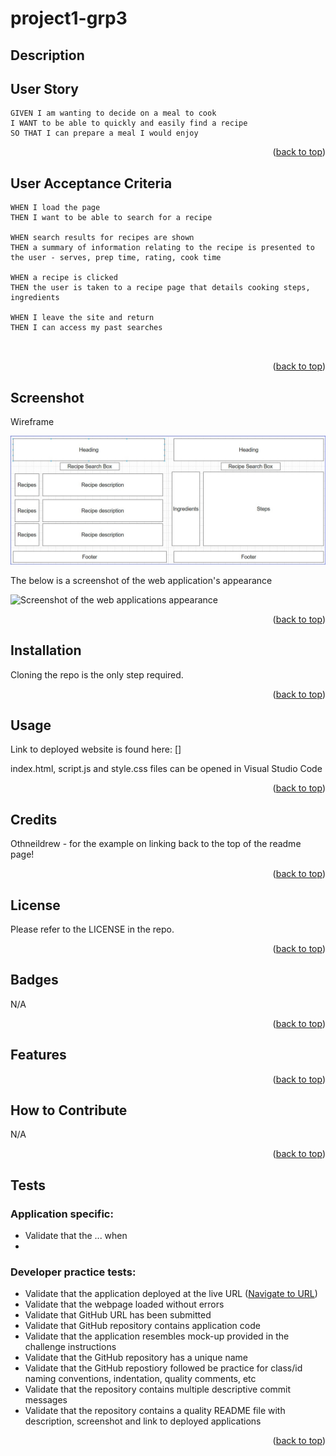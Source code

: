 <a name="readme-top"></a>

# project1-grp3

## Description


## User Story

```
GIVEN I am wanting to decide on a meal to cook
I WANT to be able to quickly and easily find a recipe
SO THAT I can prepare a meal I would enjoy

```
<p align="right">(<a href="#readme-top">back to top</a>)</p>

## User Acceptance Criteria

```
WHEN I load the page
THEN I want to be able to search for a recipe

WHEN search results for recipes are shown
THEN a summary of information relating to the recipe is presented to the user - serves, prep time, rating, cook time

WHEN a recipe is clicked
THEN the user is taken to a recipe page that details cooking steps, ingredients

WHEN I leave the site and return
THEN I can access my past searches



```
<p align="right">(<a href="#readme-top">back to top</a>)</p>

## Screenshot

Wireframe 

![Image of the wireframe](./assets/images/wireframe.jpg)

The below is a screenshot of the web application's appearance

![Screenshot of the web applications appearance](./assets/images/screenshot1.jpg)

<p align="right">(<a href="#readme-top">back to top</a>)</p>

## Installation

Cloning the repo is the only step required.

<p align="right">(<a href="#readme-top">back to top</a>)</p>


## Usage
<a name="URL"></a>
Link to deployed website is found here:
 []

  
index.html, script.js and style.css files can be opened in Visual Studio Code

<p align="right">(<a href="#readme-top">back to top</a>)</p>
 

## Credits
Othneildrew - for the example on linking back to the top of the readme page!

<p align="right">(<a href="#readme-top">back to top</a>)</p>

## License

Please refer to the LICENSE in the repo.
<p align="right">(<a href="#readme-top">back to top</a>)</p>

## Badges

N/A
<p align="right">(<a href="#readme-top">back to top</a>)</p>

## Features



<p align="right">(<a href="#readme-top">back to top</a>)</p>

## How to Contribute

N/A
<p align="right">(<a href="#readme-top">back to top</a>)</p>

## Tests

### Application specific:
* Validate that the ... when 
*
### Developer practice tests:
* Validate that the application deployed at the live URL (<a href="#URL">Navigate to URL</a>)
* Validate that the webpage loaded without errors
* Validate that GitHub URL has been submitted
* Validate that GitHub repository contains application code
* Validate that the application resembles mock-up provided in the challenge instructions
* Validate that the GitHub repository has a unique name
* Validate that the GitHub repostiory followed be practice for class/id naming conventions, indentation, quality comments, etc
* Validate that the repository contains multiple descriptive commit messages
* Validate that the repository contains a quality README file with description, screenshot and link to deployed applications

<p align="right">(<a href="#readme-top">back to top</a>)</p>

